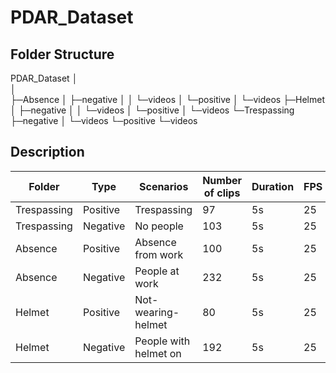 # PDAR_Dataset

## Folder Structure

PDAR_Dataset
│  
│  
├─Absence
│  ├─negative
│  │  └─videos
│  └─positive
│      └─videos
├─Helmet
│  ├─negative
│  │  └─videos
│  └─positive
│      └─videos
└─Trespassing
    ├─negative
    │  └─videos
    └─positive
        └─videos


## Description

| Folder | Type | Scenarios | Number of clips | Duration | FPS |
| --- | --- | --- | --- | --- | --- |
| Trespassing | Positive | Trespassing | 97 | 5s | 25 |
| Trespassing | Negative | No people | 103 | 5s | 25 |
| Absence | Positive | Absence from work | 100 | 5s | 25 |
| Absence | Negative | People at work | 232 | 5s | 25 |
| Helmet | Positive | Not-wearing-helmet | 80 | 5s | 25 |
| Helmet | Negative | People with helmet on | 192 | 5s | 25 |